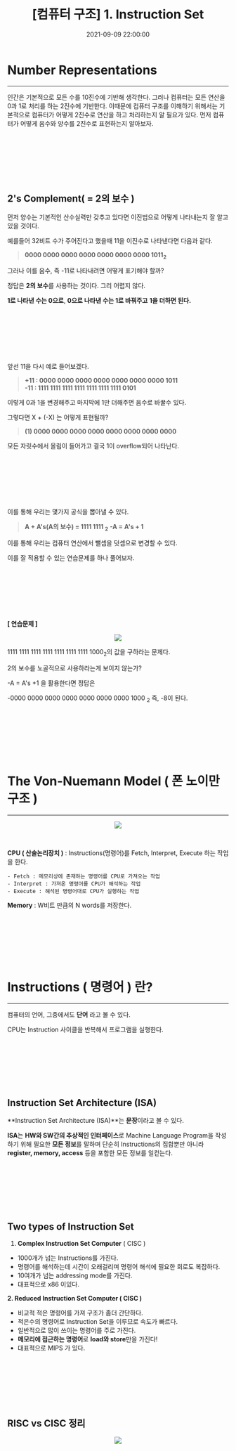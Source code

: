 ﻿---
title: "[컴퓨터 구조] 1. Instruction Set"
date: 2021-09-09 22:00:00
categories:
- Computer Architecture
tags:
- Number representations
- The Von-Neumann Model
- Instruction
- Instruction Set Architecture
---

# Number Representations
<hr>
인간은 기본적으로 모든 수를 10진수에 기반해 생각한다. 그러나 컴퓨터는 모든 연산을 0과 1로 처리를 하는 2진수에 기반한다. 이때문에 컴퓨터 구조를 이해하기 위해서는 기본적으로 컴퓨터가 어떻게 2진수로 연산을 하고 처리하는지 알 필요가 있다. 먼저 컴퓨터가 어떻게 음수와 양수를 2진수로 표현하는지 알아보자.

<br><br><br><br><br><br>

## 2's Complement( = 2의 보수 )

먼저 양수는 기본적인 산수실력만 갖추고 있다면 이진법으로 어떻게 나타내는지 잘 알고 있을 것이다.

예를들어 32비트 수가 주어진다고 했을때 11을 이진수로 나타낸다면 다음과 같다.

> **0000 0000 0000 0000 0000 0000 0000 1011<sub>2</sub>**

그러나 이를 음수, 즉 -11로 나타내려면 어떻게 표기해야 할까?

정답은 **2의 보수**를 사용하는 것이다. 그리 어렵지 않다.

**1로 나타낸 수는 0으로**, **0으로 나타낸 수는 1로 바꿔주고** **1을 더하면 된다.**

<br><br><br><br><br><br>

앞선 11을 다시 예로 들어보겠다.

> **+11 : 0000 0000 0000 0000 0000 0000 0000 1011**  
> **-11 : 1111 1111 1111 1111 1111 1111 1111 0101**  

이렇게 0과 1을 변경해주고 마지막에 1만 더해주면 음수로 바꿀수 있다.

그렇다면 X + (-X) 는 어떻게 표현될까?

> **(1) 0000 0000 0000 0000 0000 0000 0000 0000**

모든 자릿수에서 올림이 들어가고 결국 1이 overflow되어 나타난다.

<br><br><br><br><br><br>

이를 통해 우리는 몇가지 공식을 뽑아낼 수 있다.

> **A + A's(A의 보수) = 1111 1111 <sub>2</sub>**
>**-A = A's + 1**

이를 통해 우리는 컴퓨터 연산에서 뺄셈을 덧셈으로 변경할 수 있다.

이를 잘 적용할 수 있는 연습문제를 하나 풀어보자.

<br><br><br><br><br><br>

**[ 연습문제 ]**
<p align="center">
<img src="https://github.com/idkim97/idkim97.github.io/blob/master/img/2's.jpg?raw=true">
</p>

1111 1111 1111 1111 1111 1111 1111 1000<sub>2</sub>의 값을 구하라는 문제다.

2의 보수를 노골적으로 사용하라는게 보이지 않는가?

-A = A's +1 을 활용한다면 정답은

 -0000 0000 0000 0000 0000 0000 0000 1000 <sub>2</sub> 즉, -8이 된다.

<br><br><br><br><br><br>

# The Von-Nuemann Model ( 폰 노이만 구조 )
<hr>

<p align="center">
<img src="https://github.com/idkim97/idkim97.github.io/blob/master/img/Von.png?raw=true">
</p>

<br>

**CPU ( 산술논리장치 )** : Instructions(명령어)를 Fetch, Interpret, Execute 하는 작업을 한다.

	- Fetch : 메모리상에 존재하는 명령어를 CPU로 가져오는 작업
	- Interpret : 가져온 명령어를 CPU가 해석하는 작업
	- Execute : 해석된 명령어대로 CPU가 실행하는 작업


**Memory** : W비트 만큼의 N words를 저장한다.

<br><br><br><br><br><br>

# Instructions ( 명령어 ) 란?
<hr>

컴퓨터의 언어, 그중에서도 **단어** 라고 볼 수 있다.

CPU는 Instruction 사이클을 반복해서 프로그램을 실행한다.


<br><br><br><br><br><br>

## Instruction Set Architecture (ISA)

**Instruction Set Architecture (ISA)**는 **문장**이라고 볼 수 있다.

**ISA**는 **HW와 SW간의 추상적인 인터페이스**로 Machine Language Program을 작성하기 위해 필요한 **모든 정보**를 말하며 단순히 Instructions의 집합뿐만 아니라 **register, memory, access** 등을 포함한 모든 정보를 일컫는다.

<br><br><br><br><br><br>

## Two types of Instruction Set

1. **Complex Instruction Set Computer**  ( CISC )

- 1000개가 넘는 Instructions를 가진다.
- 명령어를 해석하는데 시간이 오래걸리며 명령어 해석에 필요한 회로도 복잡하다.
- 10여개가 넘는 addressing mode를 가진다.
- 대표적으로 x86 이있다.

**2. Reduced Instruction Set Computer ( CISC )**
- 비교적 적은 명령어를 가져 구조가 좀더 간단하다.
- 적은수의 명령어로 Instruction Set을 이루므로 속도가 빠르다.
- 일반적으로 많이 쓰이는 명령어를 주로 가진다.
- **메모리에 접근하는 명령어**로 **load와 store**만을 가진다!
- 대표적으로 MIPS 가 있다.

<br><br><br><br><br><br>

## RISC vs CISC 정리

<p align="center">
<img src="https://github.com/idkim97/idkim97.github.io/blob/master/img/RISC.jpg?raw=true">
</p>

<br><br><br><br><br><br>


